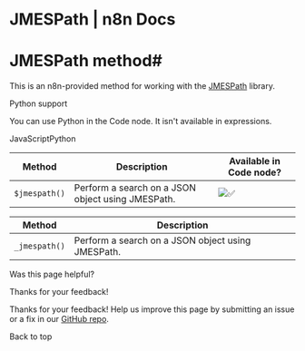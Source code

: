 # JMESPath | n8n Docs

[ ](https://github.com/n8n-io/n8n-docs/edit/main/docs/code/builtin/jmespath.md "Edit this page")

# JMESPath method#

This is an n8n-provided method for working with the [JMESPath](../../cookbook/jmespath/) library.

Python support

You can use Python in the Code node. It isn't available in expressions.

JavaScriptPython

Method | Description | Available in Code node?  
---|---|---  
`$jmespath()` | Perform a search on a JSON object using JMESPath. | ![✅](https://cdn.jsdelivr.net/gh/jdecked/twemoji@15.1.0/assets/svg/2705.svg)  
  
Method | Description  
---|---  
`_jmespath()` | Perform a search on a JSON object using JMESPath.  
  
Was this page helpful? 

Thanks for your feedback! 

Thanks for your feedback! Help us improve this page by submitting an issue or a fix in our [GitHub repo](https://github.com/n8n-io/n8n-docs). 

Back to top